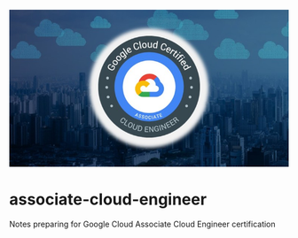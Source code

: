 ![ACEimage](ace.jpg)

# associate-cloud-engineer
Notes preparing for Google Cloud Associate Cloud Engineer certification
